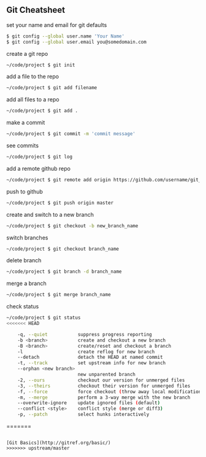 ## Git Cheatsheet

set your name and email for git defaults

```bash
$ git config --global user.name 'Your Name'
$ git config --global user.email you@somedomain.com
```

create a git repo

```bash
~/code/project $ git init
```

add a file to the repo

```bash
~/code/project $ git add filename
```

add all files to a repo

```bash
~/code/project $ git add .
```

make a commit

```bash
~/code/project $ git commit -m 'commit message'
```

see commits

```bash
~/code/project $ git log
```

add a remote github repo

```bash
~/code/project $ git remote add origin https://github.com/username/git_repo_name.git
```

push to github

```bash
~/code/project $ git push origin master
```

create and switch to a new branch

```bash
~/code/project $ git checkout -b new_branch_name
```

switch branches

```bash
~/code/project $ git checkout branch_name
```

delete branch

```bash
~/code/project $ git branch -d branch_name
```

merge a branch

```bash
~/code/project $ git merge branch_name
```

check status

```bash
~/code/project $ git status
<<<<<<< HEAD

    -q, --quiet           suppress progress reporting
    -b <branch>           create and checkout a new branch
    -B <branch>           create/reset and checkout a branch
    -l                    create reflog for new branch
    --detach              detach the HEAD at named commit
    -t, --track           set upstream info for new branch
    --orphan <new branch>
                          new unparented branch
    -2, --ours            checkout our version for unmerged files
    -3, --theirs          checkout their version for unmerged files
    -f, --force           force checkout (throw away local modifications)
    -m, --merge           perform a 3-way merge with the new branch
    --overwrite-ignore    update ignored files (default)
    --conflict <style>    conflict style (merge or diff3)
    -p, --patch           select hunks interactively
```
=======
```

[Git Basics](http://gitref.org/basic/)
>>>>>>> upstream/master
